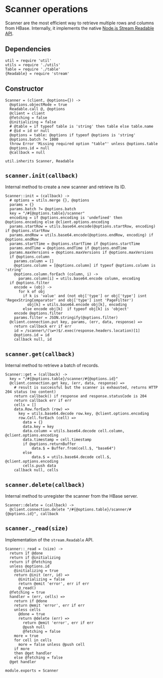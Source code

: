 
# Scanner operations

Scanner are the most efficient way to retrieve multiple 
rows and columns from HBase. Internally, it implements the native 
[Node.js Stream Readable API]().

## Dependencies

    util = require 'util'
    utils = require './utils'
    Table = require './table'
    {Readable} = require 'stream'

## Constructor

    Scanner = (client, @options={}) ->
      @options.objectMode = true
      Readable.call @, @options
      @client = client
      @fetching = false
      @initializing = false
      # @table = if typeof table is 'string' then table else table.name
      # @id = id or null
      @options = table: @options if typeof @options is 'string'
      @options.batch ?= 1000
      throw Error 'Missing required option "table"' unless @options.table
      @options.id = null
      @callback = null

    util.inherits Scanner, Readable

## `scanner.init(callback)`

Internal method to create a new scanner and retrieve its ID.

    Scanner::init = (callback) ->
      # options = utils.merge {}, @options
      params = {}
      params.batch ?= @options.batch
      key = "/#{@options.table}/scanner"
      encoding = if @options.encoding is 'undefined' then @options.encoding else @client.options.encoding
      params.startRow = utils.base64.encode(@options.startRow, encoding) if @options.startRow
      params.endRow = utils.base64.encode(@options.endRow, encoding) if @options.endRow
      params.startTime = @options.startTime if @options.startTime
      params.endTime = @options.endTime if @options.endTime
      params.maxVersions = @options.maxVersions if @options.maxVersions
      if @options.column
        params.column = []
        @options.column = [@options.column] if typeof @options.column is 'string'
        @options.column.forEach (column, i) ->
          params.column[i] = utils.base64.encode column, encoding
      if @options.filter
        encode = (obj) ->
          for k of obj
            if k is 'value' and (not obj['type'] or obj['type'] isnt 'RegexStringComparator' and obj['type'] isnt 'PageFilter')
              obj[k] = utils.base64.encode obj[k], encoding
            else encode obj[k]  if typeof obj[k] is 'object'
        encode @options.filter
        params.filter = JSON.stringify(@options.filter)
      @client.connection.put key, params, (err, data, response) =>
        return callback err if err
        id = /scanner\/(\w+)$/.exec(response.headers.location)[1]
        @options.id = id
        callback null, id

## `scanner.get(callback)`

Internal method to retrieve a batch of records.

    Scanner::get = (callback) ->
      key = "/#{@options.table}/scanner/#{@options.id}"
      @client.connection.get key, (err, data, response) =>
        # result is successful but the scanner is exhausted, returns HTTP 204 status (no content)
        return callback() if response and response.statusCode is 204
        return callback err if err
        cells = []
        data.Row.forEach (row) =>
          key = utils.base64.decode row.key, @client.options.encoding
          row.Cell.forEach (cell) =>
            data = {}
            data.key = key
            data.column = utils.base64.decode cell.column, @client.options.encoding
            data.timestamp = cell.timestamp
            if @options.returnBuffer
                data.$ = Buffer.from(cell.$, "base64")
            else
                data.$ = utils.base64.decode cell.$, @client.options.encoding
            cells.push data
        callback null, cells

## `scanner.delete(callback)`

Internal method to unregister the scanner from the HBase server.

    Scanner::delete = (callback) ->
      @client.connection.delete "/#{@options.table}/scanner/#{@options.id}", callback

## `scanner._read(size)`

Implementation of the `stream.Readable` API.

    Scanner::_read = (size) ->
      return if @done
      return if @initializing
      return if @fetching
      unless @options.id
        @initializing = true
        return @init (err, id) =>
          @initializing = false
          return @emit 'error', err if err
          @_read()
      @fetching = true
      handler = (err, cells) =>
        return if @done
        return @emit 'error', err if err
        unless cells
          @done = true
          return @delete (err) =>
            return @emit 'error', err if err
            @push null
            @fetching = false
        more = true
        for cell in cells
          more = false unless @push cell
        if more
        then @get handler 
        else @fetching = false
      @get handler

    module.exports = Scanner
